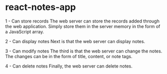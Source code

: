# react-notes-app

1 - Can store records The web server can store the records added through the web application. Simply store them in the server memory in the form of a JavaScript array.

2 - Can display notes Next is that the web server can display notes.

3 - Can modify notes The third is that the web server can change the notes. The changes can be in the form of title, content, or note tags. 

4 - Can delete notes Finally, the web server can delete notes.

